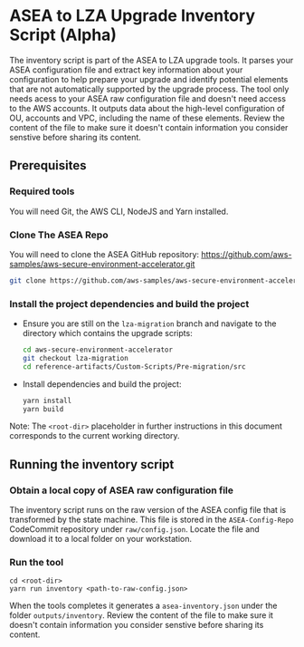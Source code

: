 # ASEA to LZA Upgrade Inventory Script (Alpha)

The inventory script is part of the ASEA to LZA upgrade tools. It parses your ASEA configuration file and extract key information about your configuration to help prepare your upgrade and identify potential elements that are not automatically supported by the upgrade process. The tool only needs acess to your ASEA raw configuration file and doesn't need access to the AWS accounts. It outputs data about the high-level configuration of OU, accounts and VPC, including the name of these elements. Review the content of the file to make sure it doesn't contain information you consider senstive before sharing its content.

## Prerequisites

### Required tools
You will need Git, the AWS CLI, NodeJS and Yarn installed.

### Clone The ASEA Repo

You will need to clone the ASEA GitHub repository:
<https://github.com/aws-samples/aws-secure-environment-accelerator.git>

```bash
git clone https://github.com/aws-samples/aws-secure-environment-accelerator.git
```

### Install the project dependencies and build the project

- Ensure you are still on the `lza-migration` branch and navigate to the directory which contains the upgrade scripts:

  ```bash
  cd aws-secure-environment-accelerator
  git checkout lza-migration
  cd reference-artifacts/Custom-Scripts/Pre-migration/src
  ```

- Install dependencies and build the project:

  ```bash
  yarn install
  yarn build
  ```

Note: The `<root-dir>` placeholder in further instructions in this document corresponds to the current working directory.

## Running the inventory script

### Obtain a local copy of ASEA raw configuration file

The inventory script runs on the raw version of the ASEA config file that is transformed by the state machine. This file is stored in the `ASEA-Config-Repo` CodeCommit repository under `raw/config.json`. Locate the file and download it to a local folder on your workstation.

### Run the tool 
```
cd <root-dir>
yarn run inventory <path-to-raw-config.json>
```

When the tools completes it generates a `asea-inventory.json` under the folder `outputs/inventory`. Review the content of the file to make sure it doesn't contain information you consider senstive before sharing its content.